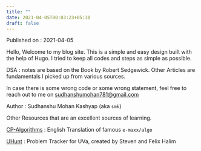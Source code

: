 ```yaml
---
title: ""
date: 2021-04-05T00:03:23+05:30
draft: false
---
```


Published on : 2021-04-05

Hello, Welcome to my blog site. This is a simple and easy design built with the help of Hugo. I tried to keep all codes and steps as simple as possible.

DSA : notes are based on the Book by Robert Sedgewick. Other Articles are fundamentals I picked up from various sources.

In case there is some wrong code or some wrong statement, feel free to reach out to me on sudhanshumohan781@gmail.com

Author : Sudhanshu Mohan Kashyap (aka `smk`)





Other Resources that are an excellent sources of learning.

[CP-Algorithms](https://cp-algorithms.com/) : English Translation of famous `e-maxx/algo`

[UHunt](https://uhunt.onlinejudge.org/) : Problem Tracker for UVa, created by Steven and Felix Halim

